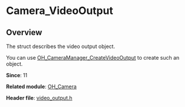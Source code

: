 # Camera_VideoOutput
<!--Kit: Camera Kit-->
<!--Subsystem: Multimedia-->
<!--Owner: @qano-->
<!--SE: @leo_ysl-->
<!--TSE: @xchaosioda-->

## Overview

The struct describes the video output object.

You can use [OH_CameraManager_CreateVideoOutput](capi-camera-manager-h.md#oh_cameramanager_createvideooutput) to create such an object.

**Since**: 11

**Related module**: [OH_Camera](capi-oh-camera.md)

**Header file**: [video_output.h](capi-video-output-h.md)
